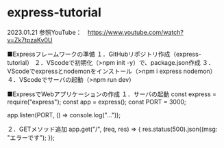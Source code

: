 # express-tutorial

2023.01.21
参照YouTube：　https://www.youtube.com/watch?v=Zk7tpzaKv0U

■Expressフレームワークの準備
１．GitHubリポジトリ作成（express-tutorial）
２．VScodeで初期化（>npm init -y）で、package.json作成
３．VScodeでexpressとnodemonをインストール（>npm i express nodemon）
４．VScodeでサーバの起動（>npm run dev）

■ExpressでWebアプリケーションの作成
１．サーバの起動
const express = require("express");
const app = express();
const PORT = 3000;

app.listen(PORT, () => console.log("..."));

２．GETメソッド追加
app.get("/", (req, res) => {
  res.status(500).json((msg: "エラーです");
});

